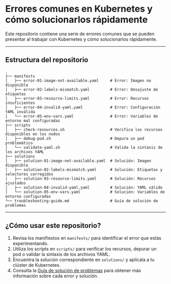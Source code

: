 # Errores comunes en Kubernetes y cómo solucionarlos rápidamente

Este repositorio contiene una serie de errores comunes que se pueden presentar al trabajar con Kubernetes y cómo solucionarlos rápidamente.

---

## Estructura del repositorio

```plaintext
.
├── manifests
│   ├── error-01-image-not-available.yaml     # Error: Imagen no disponible
│   ├── error-02-labels-mismatch.yaml         # Error: Desajuste de etiquetas
│   ├── error-03-resource-limits.yaml         # Error: Recursos insuficientes
│   ├── error-04-invalid-yaml.yaml            # Error: Configuración YAML inválida
│   └── error-05-env-vars.yaml                # Error: Variables de entorno mal configuradas
├── scripts
│   ├── check-resources.sh                    # Verifica los recursos disponibles en los nodos
│   ├── debug-pod.sh                          # Depura un pod problemático
│   └── validate-yaml.sh                      # Valida la sintaxis de los archivos YAML
├── solutions
│   ├── solution-01-image-not-available.yaml  # Solución: Imagen disponible
│   ├── solution-02-labels-mismatch.yaml      # Solución: Etiquetas y selectores corregidos
│   ├── solution-03-resource-limits.yaml      # Solución: Recursos ajustados
│   ├── solution-04-invalid-yaml.yaml         # Solución: YAML válido
│   └── solution-05-env-vars.yaml             # Solución: Variables de entorno configuradas
└── troubleshooting-guide.md                  # Guía de solución de problemas
```

---

## ¿Cómo usar este repositorio?

1. Revisa los manifiestos en `manifests/` para identificar el error que estás experimentando.
2. Utiliza los scripts en `scripts/` para verificar los recursos, depurar un pod o validar la sintaxis de los archivos YAML.
3. Encuentra la solución correspondiente en `solutions/` y aplícala a tu clúster de Kubernetes.
4. Consulta la [Guía de solución de problemas](troubleshooting-guide.md) para obtener más información sobre cada error y solución.
